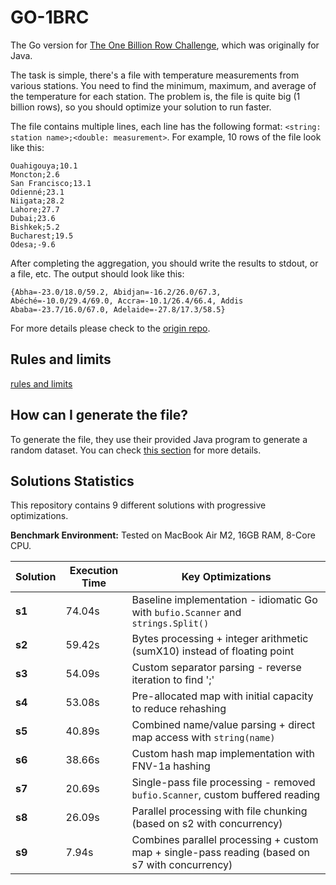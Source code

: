 # GO-1BRC

The Go version for [The One Billion Row Challenge](https://github.com/gunnarmorling/1brc), which was originally for Java.

The task is simple, there's a file with temperature measurements from various stations. You need to find the minimum, maximum, and average of the temperature for each station. The problem is, the file is quite big (1 billion rows), so you should optimize your solution to run faster.

The file contains multiple lines, each line has the following format: `<string: station name>;<double: measurement>`. For example, 10 rows of the file look like this:

```text
Ouahigouya;10.1
Moncton;2.6
San Francisco;13.1
Odienné;23.1
Niigata;28.2
Lahore;27.7
Dubai;23.6
Bishkek;5.2
Bucharest;19.5
Odesa;-9.6
```

After completing the aggregation, you should write the results to stdout, or a file, etc. The output should look like this:

```text
{Abha=-23.0/18.0/59.2, Abidjan=-16.2/26.0/67.3, Abéché=-10.0/29.4/69.0, Accra=-10.1/26.4/66.4, Addis Ababa=-23.7/16.0/67.0, Adelaide=-27.8/17.3/58.5}
```

For more details please check to the [origin repo](https://github.com/gunnarmorling/1brc?tab=readme-ov-file#1%EF%B8%8F%E2%83%A3%EF%B8%8F-the-one-billion-row-challenge).

## Rules and limits

[rules and limits](https://github.com/gunnarmorling/1brc?tab=readme-ov-file#rules-and-limits)

## How can I generate the file?

To generate the file, they use their provided Java program to generate a random dataset. You can check [this section](https://github.com/gunnarmorling/1brc?tab=readme-ov-file#running-the-challenge) for more details.

## Solutions Statistics

This repository contains 9 different solutions with progressive optimizations.

**Benchmark Environment:** Tested on MacBook Air M2, 16GB RAM, 8-Core CPU.

| Solution | Execution Time | Key Optimizations                                                                              |
| -------- | -------------- | ---------------------------------------------------------------------------------------------- |
| **s1**   | 74.04s         | Baseline implementation - idiomatic Go with `bufio.Scanner` and `strings.Split()`              |
| **s2**   | 59.42s         | Bytes processing + integer arithmetic (sumX10) instead of floating point                       |
| **s3**   | 54.09s         | Custom separator parsing - reverse iteration to find ';'                                       |
| **s4**   | 53.08s         | Pre-allocated map with initial capacity to reduce rehashing                                    |
| **s5**   | 40.89s         | Combined name/value parsing + direct map access with `string(name)`                            |
| **s6**   | 38.66s         | Custom hash map implementation with FNV-1a hashing                                             |
| **s7**   | 20.69s         | Single-pass file processing - removed `bufio.Scanner`, custom buffered reading                 |
| **s8**   | 26.09s         | Parallel processing with file chunking (based on s2 with concurrency)                          |
| **s9**   | 7.94s          | Combines parallel processing + custom map + single-pass reading (based on s7 with concurrency) |
